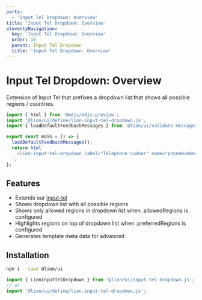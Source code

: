 ```yaml
---
parts:
  - 'Input Tel Dropdown: Overview'
title: 'Input Tel Dropdown: Overview'
eleventyNavigation:
  key: 'Input Tel Dropdown: Overview'
  order: 10
  parent: Input Tel Dropdown
  title: 'Input Tel Dropdown: Overview'
---
```


# Input Tel Dropdown: Overview

Extension of Input Tel that prefixes a dropdown list that shows all possible regions / countries.

```js script
import { html } from '@mdjs/mdjs-preview';
import '@lion/ui/define/lion-input-tel-dropdown.js';
import { loadDefaultFeedbackMessages } from '@lion/ui/validate-messages.js';
```

```js preview-story
export const main = () => {
  loadDefaultFeedbackMessages();
  return html`
    <lion-input-tel-dropdown label="Telephone number" name="phoneNumber"></lion-input-tel-dropdown>
  `;
};
```

## Features

- Extends our [input-tel](../input-tel/overview.md)
- Shows dropdown list with all possible regions
- Shows only allowed regions in dropdown list when .allowedRegions is configured
- Highlights regions on top of dropdown list when .preferredRegions is configured
- Generates template meta data for advanced

## Installation

```bash
npm i --save @lion/ui
```

```js
import { LionInputTelDropdown } from '@lion/ui/input-tel-dropdown.js';
// or
import '@lion/ui/define/lion-input-tel-dropdown.js';
```
